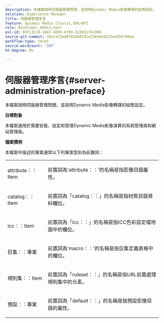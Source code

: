```yaml
---
description: 本檔案說明伺服器管理問題，並說明Dynamic Media影像轉譯的組態設定。
solution: Experience Manager
title: 伺服器管理序言
feature: Dynamic Media Classic,SDK/API
role: Developer,Admin,User
exl-id: 65fc3510-3d47-4650-bf89-322b517dc004
source-git-commit: 38afaf2ed0f01868f02e236e941b23eed5b790aa
workflow-type: tm+mt
source-wordcount: '167'
ht-degree: 0%

---
```


# 伺服器管理序言{#server-administration-preface}

本檔案說明伺服器管理問題，並說明Dynamic Media影像轉譯的組態設定。

**目標對象**

本檔案適用於需要安裝、設定和管理Dynamic Media影像演算的系統管理員和網站管理員。

**檔案慣例**

本檔案中描述的專案通常以下列專案型別為前置詞：

<table id="simpletable_E96BA470B3CE4266A9E6ED0440A56C40"> 
 <tr class="strow"> 
  <td class="stentry"> <p>attribute：：Item </p></td> 
  <td class="stentry"> <p>前置詞為'attribute：：'的名稱是指影像目錄屬性。 </p></td> 
 </tr> 
 <tr class="strow"> 
  <td class="stentry"> <p>catalog：：Item </p></td> 
  <td class="stentry"> <p>前置詞為「catalog：：」的名稱是指材質目錄資料欄位。 </p></td> 
 </tr> 
 <tr class="strow"> 
  <td class="stentry"> <p>icc：：Item </p></td> 
  <td class="stentry"> <p>前置詞為「icc：：」的名稱是指ICC色彩設定檔地圖中的欄位。 </p></td> 
 </tr> 
 <tr class="strow"> 
  <td class="stentry"> <p>巨集：：專案 </p></td> 
  <td class="stentry"> <p>前置詞為'macro：：'的名稱是指巨集定義表格中的欄位。 </p></td> 
 </tr> 
 <tr class="strow"> 
  <td class="stentry"> <p>規則集：：Item </p></td> 
  <td class="stentry"> <p>前置詞為「ruleset：：」的名稱是指URL前置處理規則集中的元素。 </p></td> 
 </tr> 
 <tr class="strow"> 
  <td class="stentry"> <p>預設：：專案 </p></td> 
  <td class="stentry"> <p>前置詞為「default：：」的名稱是指預設影像目錄的屬性。 </p></td> 
 </tr> 
</table>
